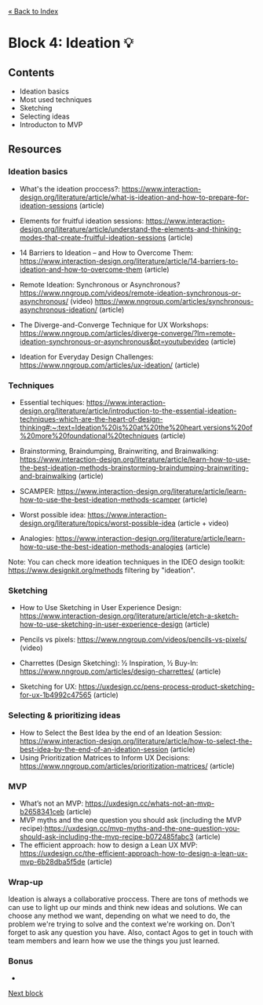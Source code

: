 [« Back to Index](../../README.md)

# Block 4: Ideation :bulb:
## Contents

- Ideation basics
- Most used techniques
- Sketching
- Selecting ideas
- Introducton to MVP


## Resources

### Ideation basics

- What's the ideation proccess?: https://www.interaction-design.org/literature/article/what-is-ideation-and-how-to-prepare-for-ideation-sessions (article)

- Elements for fruitful ideation sessions: https://www.interaction-design.org/literature/article/understand-the-elements-and-thinking-modes-that-create-fruitful-ideation-sessions (article)

- 14 Barriers to Ideation – and How to Overcome Them: https://www.interaction-design.org/literature/article/14-barriers-to-ideation-and-how-to-overcome-them (article)

- Remote Ideation: Synchronous or Asynchronous? https://www.nngroup.com/videos/remote-ideation-synchronous-or-asynchronous/ (video) https://www.nngroup.com/articles/synchronous-asynchronous-ideation/ (article)

- The Diverge-and-Converge Technique for UX Workshops: https://www.nngroup.com/articles/diverge-converge/?lm=remote-ideation-synchronous-or-asynchronous&pt=youtubevideo (article)

- Ideation for Everyday Design Challenges: https://www.nngroup.com/articles/ux-ideation/ (article)


### Techniques

- Essential techiques: https://www.interaction-design.org/literature/article/introduction-to-the-essential-ideation-techniques-which-are-the-heart-of-design-thinking#:~:text=Ideation%20is%20at%20the%20heart,versions%20of%20more%20foundational%20techniques (article)

- Brainstorming, Braindumping, Brainwriting, and Brainwalking: https://www.interaction-design.org/literature/article/learn-how-to-use-the-best-ideation-methods-brainstorming-braindumping-brainwriting-and-brainwalking (article)

- SCAMPER: https://www.interaction-design.org/literature/article/learn-how-to-use-the-best-ideation-methods-scamper (article)

- Worst possible idea: https://www.interaction-design.org/literature/topics/worst-possible-idea (article + video)

- Analogies: https://www.interaction-design.org/literature/article/learn-how-to-use-the-best-ideation-methods-analogies (article)

Note: You can check more ideation techniques in the IDEO design toolkit: https://www.designkit.org/methods filtering by "ideation".


### Sketching

- How to Use Sketching in User Experience Design: https://www.interaction-design.org/literature/article/etch-a-sketch-how-to-use-sketching-in-user-experience-design (article)

- Pencils vs pixels: https://www.nngroup.com/videos/pencils-vs-pixels/ (video)

- Charrettes (Design Sketching): ½ Inspiration, ½ Buy-In: https://www.nngroup.com/articles/design-charrettes/ (article)

- Sketching for UX: https://uxdesign.cc/pens-process-product-sketching-for-ux-1b4992c47565 (article)


### Selecting & prioritizing ideas

- How to Select the Best Idea by the end of an Ideation Session: https://www.interaction-design.org/literature/article/how-to-select-the-best-idea-by-the-end-of-an-ideation-session (article)
- Using Prioritization Matrices to Inform UX Decisions: https://www.nngroup.com/articles/prioritization-matrices/ (article)


### MVP
- What’s not an MVP: https://uxdesign.cc/whats-not-an-mvp-b2658341ceb (article)
- MVP myths and the one question you should ask (including the MVP recipe):https://uxdesign.cc/mvp-myths-and-the-one-question-you-should-ask-including-the-mvp-recipe-b072485fabc3 (article)
- The efficient approach: how to design a Lean UX MVP: https://uxdesign.cc/the-efficient-approach-how-to-design-a-lean-ux-mvp-6b28dba5f5de (article)

  

### Wrap-up

Ideation is always a collaborative proccess. There are tons of methods we can use to light up our minds and think new ideas and solutions. We can choose any method we want, depending on what we need to do, the problem we're trying to solve and the context we're working on.
Don't forget to ask any question you have. Also, contact Agos to get in touch with team members and learn how we use the things you just learned.

### Bonus

- 

[Next block](../block-5/prototyping-and-product-evaluation.md)
